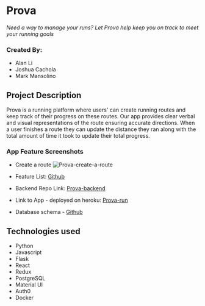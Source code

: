 # Prova

*Need a way to manage your runs? Let Prova help keep you on track to meet your running goals*

### Created By:
- Alan Li
- Joshua Cachola
- Mark Mansolino

## Project Description
Prova is a running platform where users' can create running routes and keep track of their progress on these routes. Our app provides clear verbal and visual representations of the route ensuring accurate directions. When a user finishes a route they can update the distance they ran along with the total amount of time it took to update their total progress.

### App Feature Screenshots
- Create a route
![Prova-create-a-route](https://media.giphy.com/media/W03O7rOagoE0V80j8c/giphy.gif)


- Feature List: [Github](/documentation/feature-list.md)
- Backend Repo Link: [Prova-backend](https://github.com/JoshuaCachola/Prova-backend)
- Link to App - deployed on heroku: [Prova-run](https://prova-run.herokuapp.com)
- Database schema - [Github](https://github.com/JoshuaCachola/Prova-backend/blob/master/documentation/feature-packet/Prova-schema.png)

## Technologies used
- Python
- Javascript
- Flask
- React
- Redux
- PostgreSQL
- Material UI
- Auth0
- Docker


<!-- As a user
I would like to create routes by clicking on a start and endpoint on a map
I would like to have my stats analyzed and presented in a user-friendly way

I would like to share my workout with friends
I would like to make friends with others who use the app


# BONUS
I would like to have routes recommended to me based on my stats -->
